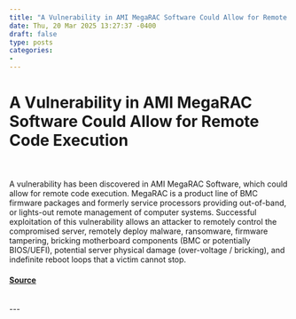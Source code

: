 ```yaml
---
title: "A Vulnerability in AMI MegaRAC Software Could Allow for Remote Code Execution"
date: Thu, 20 Mar 2025 13:27:37 -0400
draft: false
type: posts
categories: 
- 
---
```

# A Vulnerability in AMI MegaRAC Software Could Allow for Remote Code Execution

<br/>

<br/>
A vulnerability has been discovered in AMI MegaRAC Software, which could allow for remote code execution. MegaRAC is a product line of BMC firmware packages and formerly service processors providing out-of-band, or lights-out remote management of computer systems. Successful exploitation of this vulnerability allows an attacker to remotely control the compromised server, remotely deploy malware, ransomware, firmware tampering, bricking motherboard components (BMC or potentially BIOS/UEFI), potential server physical damage (over-voltage / bricking), and indefinite reboot loops that a victim cannot stop.

#### [Source](https://www.cisecurity.org/advisory/a-vulnerability-in-ami-megarac-software-could-allow-for-remote-code-execution_2025-028)

<br/>
---
